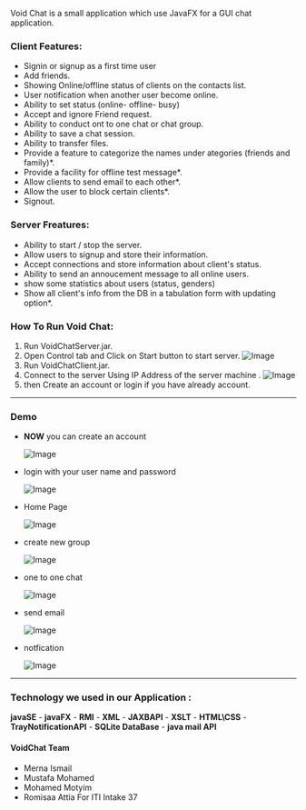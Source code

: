 
Void Chat is a small application which use JavaFX for a GUI chat application.
### Client Features:
- Signin or signup as a first time user
- Add friends.
- Showing Online/offline status of clients on the contacts list.
- User notification when another user become online.
- Ability to set status (online- offline- busy)
- Accept and ignore Friend request.
- Ability to conduct ont to one chat or chat group.
- Ability to save a chat session.
- Ability to transfer files.
- Provide a feature to categorize the names under ategories (friends and family)*.
- Provide a facility for offline test message*.
- Allow clients to send email to each other*.
- Allow the user to block certain clients*.
- Signout.

### Server Freatures:
- Ability to start / stop  the server.
- Allow users to signup and store their information.
- Accept connections and store information about client's status.
- Ability to send an annoucement message to all online users.
- show some statistics about users (status, genders)
- Show all client's info from the DB  in a tabulation form with updating option*.


### How To Run Void Chat:
1. Run VoidChatServer.jar.
2. Open Control tab and Click on Start button to start server.
    ![Image](http://imgur.com/T4YSnj4.png)
3. Run VoidChatClient.jar.
4. Connect to the server Using IP Address of the server machine .
    ![Image](http://imgur.com/GgV4nJF.png)
5. then Create an account or login if you have already account.


----
### Demo
- **NOW** you can create an account

    ![Image](http://imgur.com/u1daV1A.png)

-   login with your user name and password

    ![Image](http://imgur.com/O6uB8pa.png)

- Home Page

	![Image](http://imgur.com/SideV8U.png)

- create new group

  ![Image](http://imgur.com/5c71eda.png)
- one to one chat

     ![Image](http://imgur.com/D2OK5q3.png)
- send email

    ![Image](http://imgur.com/qCNywZ3.png)

- notfication

    ![Image](http://imgur.com/nph89lj.png)

---------

### Technology we used in our Application :

**javaSE** - **javaFX** - **RMI** - **XML** - **JAXBAPI** - **XSLT** - **HTML\CSS** - **TrayNotificationAPI** - **SQLite DataBase** - **java mail API**
  
    
#### VoidChat Team 
- Merna Ismail 
- Mustafa Mohamed
- Mohamed Motyim
- Romisaa Attia
For ITI Intake 37
